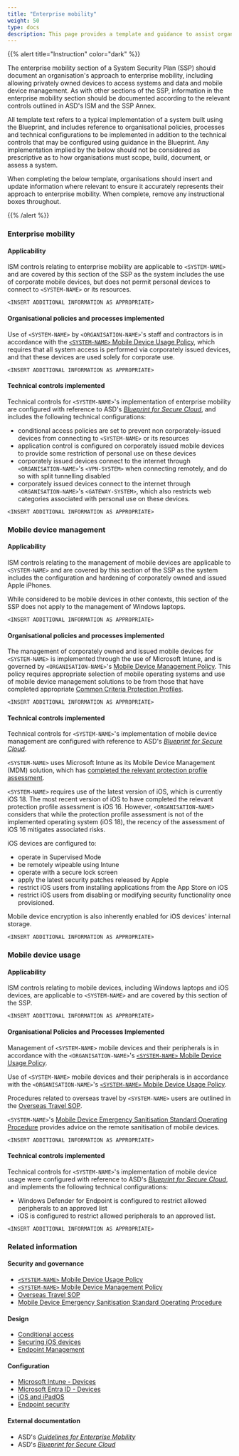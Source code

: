 ```yaml
---
title: "Enterprise mobility"
weight: 50
type: docs
description: This page provides a template and guidance to assist organisations in documenting their approach to enterprise mobility associated with their system(s) built on ASD's Blueprint for Secure Cloud.
---
```


{{% alert title="Instruction" color="dark" %}}

The enterprise mobility section of a System Security Plan (SSP) should document an organisation's approach to enterprise mobility, including allowing privately owned devices to access systems and data and mobile device management. As with other sections of the SSP, information in the enterprise mobility section should be documented according to the relevant controls outlined in ASD's ISM and the SSP Annex.

All template text refers to a typical implementation of a system built using the Blueprint, and includes reference to organisational policies, processes and technical configurations to be implemented in addition to the technical controls that may be configured using guidance in the Blueprint. Any implementation implied by the below should not be considered as prescriptive as to how organisations must scope, build, document, or assess a system.

When completing the below template, organisations should insert and update information where relevant to ensure it accurately represents their approach to enterprise mobility. When complete, remove any instructional boxes throughout.

{{% /alert %}}

### Enterprise mobility

#### Applicability

ISM controls relating to enterprise mobility are applicable to `<SYSTEM-NAME>` and are covered by this section of the SSP as the system includes the use of corporate mobile devices, but does not permit personal devices to connect to `<SYSTEM-NAME>` or its resources.

`<INSERT ADDITIONAL INFORMATION AS APPROPRIATE>`

#### Organisational policies and processes implemented

Use of `<SYSTEM-NAME>` by `<ORGANISATION-NAME>`'s staff and contractors is in accordance with the [`<SYSTEM-NAME>` Mobile Device Usage Policy](/security-and-governance/policies), which requires that all system access is performed via corporately issued devices, and that these devices are used solely for corporate use.

`<INSERT ADDITIONAL INFORMATION AS APPROPRIATE>`

#### Technical controls implemented

Technical controls for `<SYSTEM-NAME>`'s implementation of enterprise mobility are configured with reference to ASD's [_Blueprint for Secure Cloud_](https://blueprint.asd.gov.au), and includes the following technical configurations:

- conditional access policies are set to prevent non corporately-issued devices from connecting to `<SYSTEM-NAME>` or its resources
- application control is configured on corporately issued mobile devices to provide some restriction of personal use on these devices
- corporately issued devices connect to the internet through `<ORGANISATION-NAME>`'s `<VPN-SYSTEM>` when connecting remotely, and do so with split tunnelling disabled
- corporately issued devices connect to the internet through `<ORGANISATION-NAME>`'s `<GATEWAY-SYSTEM>`, which also restricts web categories associated with personal use on these devices.

`<INSERT ADDITIONAL INFORMATION AS APPROPRIATE>`

### Mobile device management

#### Applicability

ISM controls relating to the management of mobile devices are applicable to `<SYSTEM-NAME>` and are covered by this section of the SSP as the system includes the configuration and hardening of corporately owned and issued Apple iPhones.

While considered to be mobile devices in other contexts, this section of the SSP does not apply to the management of Windows laptops.

`<INSERT ADDITIONAL INFORMATION AS APPROPRIATE>`

#### Organisational policies and processes implemented

The management of corporately owned and issued mobile devices for `<SYSTEM-NAME>` is implemented through the use of Microsoft Intune, and is governed by `<ORGANISATION-NAME>`'s [Mobile Device Management Policy](/security-and-governance/policies). This policy requires appropriate selection of mobile operating systems and use of mobile device management solutions to be from those that have completed appropriate [Common Criteria Protection Profiles](https://commoncriteriaportal.org/pps/index.cfm).

`<INSERT ADDITIONAL INFORMATION AS APPROPRIATE>`

#### Technical controls implemented

Technical controls for `<SYSTEM-NAME>`'s implementation of mobile device management are configured with reference to ASD's [_Blueprint for Secure Cloud_](https://blueprint.asd.gov.au).

`<SYSTEM-NAME>` uses Microsoft Intune as its Mobile Device Management (MDM) solution, which has [completed the relevant protection profile assessment](https://www.niap-ccevs.org/products/11298).

`<SYSTEM-NAME>` requires use of the latest version of iOS, which is currently iOS 18. The most recent version of iOS to have completed the relevant protection profile assessment is iOS 16. However, `<ORGANISATION-NAME>` considers that while the protection profile assessment is not of the implemented operating system (iOS 18), the recency of the assessment of iOS 16 mitigates associated risks.

iOS devices are configured to:

- operate in Supervised Mode
- be remotely wipeable using Intune
- operate with a secure lock screen
- apply the latest security patches released by Apple
- restrict iOS users from installing applications from the App Store on iOS
- restrict iOS users from disabling or modifying security functionality once provisioned.

Mobile device encryption is also inherently enabled for iOS devices' internal storage.

`<INSERT ADDITIONAL INFORMATION AS APPROPRIATE>`

### Mobile device usage

#### Applicability

ISM controls relating to mobile devices, including Windows laptops and iOS devices, are applicable to `<SYSTEM-NAME>` and are covered by this section of the SSP.

`<INSERT ADDITIONAL INFORMATION AS APPROPRIATE>`

#### Organisational Policies and Processes Implemented

Management of `<SYSTEM-NAME>` mobile devices and their peripherals is in accordance with the `<ORGANISATION-NAME>`'s [`<SYSTEM-NAME>` Mobile Device Usage Policy](/security-and-governance/policies).

Use of `<SYSTEM-NAME>` mobile devices and their peripherals is in accordance with the `<ORGANISATION-NAME>`'s [`<SYSTEM-NAME>` Mobile Device Usage Policy](/security-and-governance/policies).

Procedures related to overseas travel by `<SYSTEM-NAME>` users are outlined in the [Overseas Travel SOP](/security-and-governance/general-documentation).

`<SYSTEM-NAME>`'s [Mobile Device Emergency Sanitisation Standard Operating Procedure](/security-and-governance/general-documentation) provides advice on the remote sanitisation of mobile devices.

`<INSERT ADDITIONAL INFORMATION AS APPROPRIATE>`

#### Technical controls implemented

Technical controls for `<SYSTEM-NAME>`'s implementation of mobile device usage were configured with reference to ASD's [_Blueprint for Secure Cloud_](https://blueprint.asd.gov.au), and implements the following technical configurations:

- Windows Defender for Endpoint is configured to restrict allowed peripherals to an approved list
- iOS is configured to restrict allowed peripherals to an approved list.

`<INSERT ADDITIONAL INFORMATION AS APPROPRIATE>`

### Related information

#### Security and governance

- [`<SYSTEM-NAME>` Mobile Device Usage Policy](/security-and-governance/policies)
- [`<SYSTEM-NAME>` Mobile Device Management Policy](/security-and-governance/policies)
- [Overseas Travel SOP](/security-and-governance/general-documentation)
- [Mobile Device Emergency Sanitisation Standard Operating Procedure](/security-and-governance/general-documentation)

#### Design

- [Conditional access](/design/platform/identity/conditional-access)
- [Securing iOS devices](/design/endpoints/ios/security/securing-ios-devices)
- [Endpoint Management](/design/platform/client)

#### Configuration

- [Microsoft Intune - Devices](/configuration/intune/devices)
- [Microsoft Entra ID - Devices](/configuration/entra-id/devices)
- [iOS and iPadOS](/configuration/intune/apps/by-platform/ios-ipados)
- [Endpoint security](/configuration/intune/endpoint-security)

#### External documentation

- ASD's [_Guidelines for Enterprise Mobility_](https://www.cyber.gov.au/resources-business-and-government/essential-cyber-security/ism/cyber-security-guidelines/guidelines-enterprise-mobility)
- ASD's [_Blueprint for Secure Cloud_](https://blueprint.asd.gov.au)
